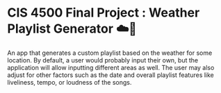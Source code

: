 # CIS 4500 Final Project : Weather Playlist Generator ☁️🎵

An app that generates a custom playlist based on the weather for some location. By default, a user
would probably input their own, but the application will allow inputting different areas as
well. The user may also adjust for other factors such as the date and overall playlist features
like liveliness, tempo, or loudness of the songs.
